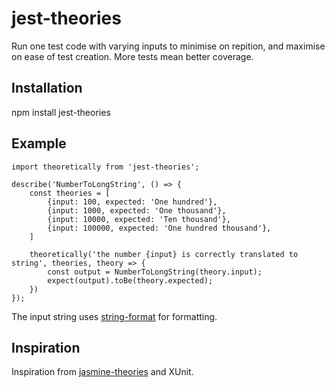 # jest-theories

Run one test code with varying inputs to minimise on repition, and maximise on ease of test creation. More tests mean better coverage.

## Installation
npm install jest-theories

## Example 
```
import theoretically from 'jest-theories';

describe('NumberToLongString', () => {
    const theories = [
        {input: 100, expected: 'One hundred'},
        {input: 1000, expected: 'One thousand'},
        {input: 10000, expected: 'Ten thousand'},
        {input: 100000, expected: 'One hundred thousand'},
    ]

    theoretically('the number {input} is correctly translated to string', theories, theory => {
        const output = NumberToLongString(theory.input);
        expect(output).toBe(theory.expected);
    })
});
```

The input string uses [string-format](https://www.npmjs.com/package/string-format) for formatting.


## Inspiration

Inspiration from [jasmine-theories](https://github.com/hypesystem/jasmine-theories) and XUnit.
